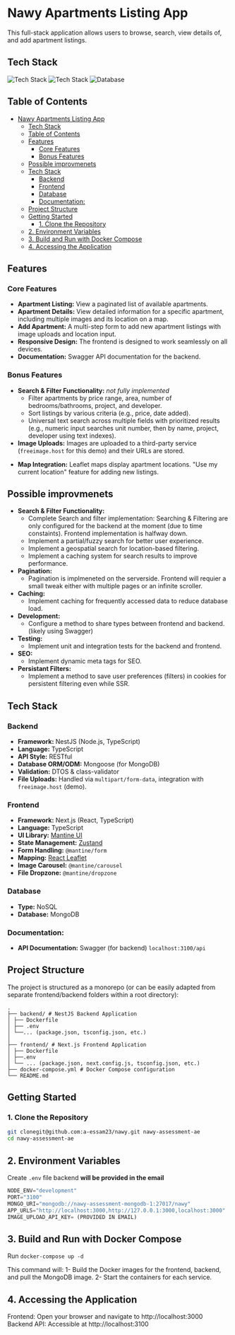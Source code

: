 # Nawy Apartments Listing App

This full-stack application allows users to browse, search, view details of, and add apartment listings. 

## Tech Stack

![Tech Stack](https://img.shields.io/badge/NestJS-E0234E?style=for-the-badge&logo=nestjs&logoColor=white)
![Tech Stack](https://img.shields.io/badge/Next.js-000000?style=for-the-badge&logo=next.js&logoColor=white)
![Database](https://img.shields.io/badge/MongoDB-47A248?style=for-the-badge&logo=mongodb&logoColor=white)


## Table of Contents

- [Nawy Apartments Listing App](#nawy-apartments-listing-app)
  - [Tech Stack](#tech-stack)
  - [Table of Contents](#table-of-contents)
  - [Features](#features)
    - [Core Features](#core-features)
    - [Bonus Features](#bonus-features)
  - [Possible improvmenets](#possible-improvmenets)
  - [Tech Stack](#tech-stack-1)
    - [Backend](#backend)
    - [Frontend](#frontend)
    - [Database](#database)
    - [Documentation:](#documentation)
  - [Project Structure](#project-structure)
  - [Getting Started](#getting-started)
    - [1. Clone the Repository](#1-clone-the-repository)
  - [2. Environment Variables](#2-environment-variables)
  - [3. Build and Run with Docker Compose](#3-build-and-run-with-docker-compose)
  - [4. Accessing the Application](#4-accessing-the-application)

## Features

### Core Features

*   **Apartment Listing:** View a paginated list of available apartments.
*   **Apartment Details:** View detailed information for a specific apartment, including multiple images and its location on a map.
*   **Add Apartment:** A multi-step form to add new apartment listings with image uploads and location input.
*   **Responsive Design:** The frontend is designed to work seamlessly on all devices.
*   **Documentation:** Swagger API documentation for the backend.

### Bonus Features

*   **Search & Filter Functionality:** *not fully implemented*
    *   Filter apartments by price range, area, number of bedrooms/bathrooms, project, and developer.
    *   Sort listings by various criteria (e.g., price, date added).
    *   Universal text search across multiple fields with prioritized results (e.g., numeric input searches unit number, then by name, project, developer using text indexes).
*   **Image Uploads:** Images are uploaded to a third-party service (`freeimage.host` for this demo) and their URLs are stored.
<!-- *   **Persistent Filters:** User filter preferences are saved in cookies, so they are applied on subsequent visits and for server-side rendering of initial results. -->
*   **Map Integration:** Leaflet maps display apartment locations. "Use my current location" feature for adding new listings.
<!-- *   **SEO-friendly Slugs:** Automatically generated for apartment detail pages. -->

## Possible improvmenets

- **Search & Filter Functionality:**
  - Complete Search and filter implementation: Searching & Filtering are only configured for the backend at the moment (due to time constaints). Frontend implementation is halfway down.
  - Implement a partial/fuzzy search for better user experience.
  - Implement a geospatial search for location-based filtering.
  - Implement a caching system for search results to improve performance.
- **Pagination:**
  - Pagination is implmeneted on the serverside. Frontend will requier a small tweak either with multiple pages or an infinite scroller.
- **Caching:**
  - Implement caching for frequently accessed data to reduce database load.
- **Development:**
  - Configure a method to share types between frontend and backend. (likely using Swagger)
- **Testing:**
  - Implement unit and integration tests for the backend and frontend.
- **SEO:**
  - Implement dynamic meta tags for SEO.
- **Persistant Filters:**
  - Implement a method to save user preferences (filters) in cookies for persistent filtering even while SSR.

## Tech Stack

### Backend

*   **Framework:** NestJS (Node.js, TypeScript)
*   **Language:** TypeScript
*   **API Style:** RESTful
*   **Database ORM/ODM:** Mongoose (for MongoDB)
*   **Validation:** DTOS & class-validator
*   **File Uploads:** Handled via `multipart/form-data`, integration with `freeimage.host` (demo).

### Frontend

*   **Framework:** Next.js (React, TypeScript)
*   **Language:** TypeScript
*   **UI Library:** [Mantine UI](https://mantine.dev/)
*   **State Management:** [Zustand](https://github.com/pmndrs/zustand)
*   **Form Handling:** `@mantine/form`
*   **Mapping:** [React Leaflet](https://react-leaflet.js.org/)
*   **Image Carousel:** `@mantine/carousel`
*   **File Dropzone:** `@mantine/dropzone`

### Database

*   **Type:** NoSQL
*   **Database:** MongoDB

### Documentation:
*   **API Documentation:** Swagger (for backend) `localhost:3100/api`

## Project Structure

The project is structured as a monorepo (or can be easily adapted from separate frontend/backend folders within a root directory):

```
.
├── backend/ # NestJS Backend Application
│ ├── Dockerfile
│ ├── .env   
│ └──... (package.json, tsconfig.json, etc.)
│
├── frontend/ # Next.js Frontend Application
│ ├── Dockerfile
│ ├──.env
│ └── ... (package.json, next.config.js, tsconfig.json, etc.)
├── docker-compose.yml # Docker Compose configuration
└── README.md
```

## Getting Started

### 1. Clone the Repository

```bash
git clonegit@github.com:a-essam23/nawy.git nawy-assessment-ae
cd nawy-assessment-ae
```

## 2. Environment Variables

Create `.env` file backend **will be provided in the email**

```ts
NODE_ENV="development"
PORT="3100"
MONGO_URI="mongodb://nawy-assessment-mongodb-1:27017/nawy"
APP_URLS="http://localhost:3000,http://127.0.0.1:3000,localhost:3000"
IMAGE_UPLOAD_API_KEY= (PROVIDED IN EMAIL)
```
## 3. Build and Run with Docker Compose

Run `docker-compose up -d`

This command will:
1- Build the Docker images for the frontend, backend, and pull the MongoDB image.
2- Start the containers for each service.



## 4. Accessing the Application
Frontend: Open your browser and navigate to http://localhost:3000 
Backend API: Accessible at http://localhost:3100 